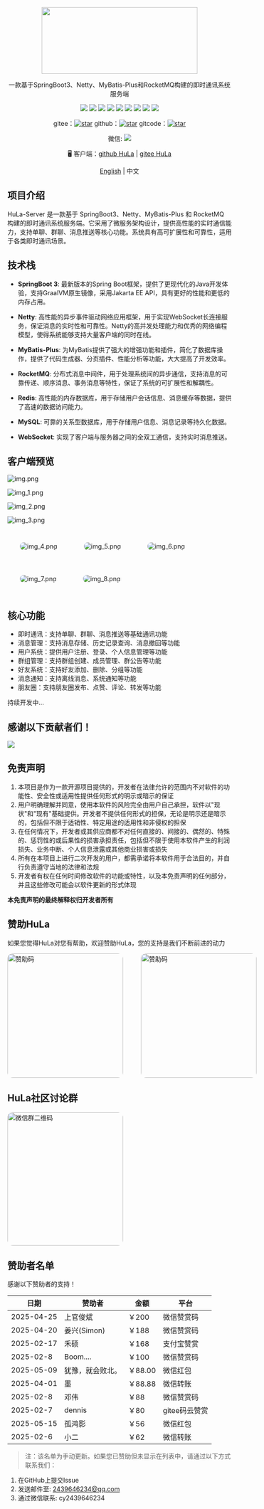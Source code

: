 <p align="center">
  <img width="350px" height="150px" src="preview/hula.png" />
</p>

<p align="center">一款基于SpringBoot3、Netty、MyBatis-Plus和RocketMQ构建的即时通讯系统服务端</p>

<div align="center">
  <img src="https://img.shields.io/badge/spring-boot3-brightgreen?logo=springboot
">
  <img src="https://img.shields.io/badge/Netty-343434?logo=netty&logoColor=white">
  <img src="https://img.shields.io/badge/MyBatis--Plus-00A1E9?logo=mybatis&logoColor=white">
  <img src="https://img.shields.io/badge/RocketMQ-D77310?logo=apacherocketmq&logoColor=white">
  <img src="https://img.shields.io/badge/Redis-DC382D?logo=redis&logoColor=white">
  <img src="https://img.shields.io/badge/MySQL-4479A1?logo=mysql&logoColor=white">
  <img src="https://img.shields.io/badge/WebSocket-010101?logo=websocket&logoColor=white">
  <img src="https://img.shields.io/badge/Java21-FF0000?logo=openjdk&logoColor=white">
  <img src="https://img.shields.io/badge/Maven-C71A36?logo=apachemaven&logoColor=white">
</div>

<p align="center">
  gitee：<a href="https://gitee.com/HulaSpark/HuLa-Server/stargazers"><img src="https://gitee.com/HulaSpark/HuLa-Server/badge/star.svg?theme=gvp" alt="star"></a>
  github：<a href="https://github.com/HulaSpark/HuLa-Server/stargazers"><img src="https://img.shields.io/github/stars/HulaSpark/HuLa-Server" alt="star"></a>
  gitcode：<a href="https://gitcode.com/HuLaSpark/HuLa-Server"><img src="https://gitcode.com/HuLaSpark/HuLa-Server/star/badge.svg" alt="star"></a>
</p>
<p align="center">
  微信: <img src="https://img.shields.io/badge/cy2439646234-07C160?logo=wechat&logoColor=fff">
</p>

<p align="center">
  🖥️ 客户端：<a href="https://github.com/HulaSpark/HuLa">github HuLa</a> | <a href="https://gitee.com/HulaSpark/HuLa">gitee HuLa</a>
</p>

<p align="center"><a href="README.en.md">English</a> | 中文</p>

## 项目介绍

HuLa-Server 是一款基于 SpringBoot3、Netty、MyBatis-Plus 和 RocketMQ 构建的即时通讯系统服务端。它采用了微服务架构设计，提供高性能的实时通信能力，支持单聊、群聊、消息推送等核心功能。系统具有高可扩展性和可靠性，适用于各类即时通讯场景。

## 技术栈

- **SpringBoot 3**: 最新版本的Spring Boot框架，提供了更现代化的Java开发体验，支持GraalVM原生镜像，采用Jakarta EE API，具有更好的性能和更低的内存占用。

- **Netty**: 高性能的异步事件驱动网络应用框架，用于实现WebSocket长连接服务，保证消息的实时性和可靠性。Netty的高并发处理能力和优秀的网络编程模型，使得系统能够支持大量客户端的同时在线。

- **MyBatis-Plus**: 为MyBatis提供了强大的增强功能和插件，简化了数据库操作，提供了代码生成器、分页插件、性能分析等功能，大大提高了开发效率。

- **RocketMQ**: 分布式消息中间件，用于处理系统间的异步通信，支持消息的可靠传递、顺序消息、事务消息等特性，保证了系统的可扩展性和解耦性。

- **Redis**: 高性能的内存数据库，用于存储用户会话信息、消息缓存等数据，提供了高速的数据访问能力。

- **MySQL**: 可靠的关系型数据库，用于存储用户信息、消息记录等持久化数据。

- **WebSocket**: 实现了客户端与服务器之间的全双工通信，支持实时消息推送。

## 客户端预览

![img.png](preview/img.png)

![img_1.png](preview/img_1.png)

![img_2.png](preview/img_2.png)

![img_3.png](preview/img_3.png)

<div style="padding: 28px; display: inline-block;">
  <img src="preview/img_4.png" alt="img_4.png" style="border-radius: 8px; display: block;"  />
</div>

<div style="padding: 28px; display: inline-block;">
  <img src="preview/img_5.png" alt="img_5.png" style="border-radius: 8px; display: block;"  />
</div>

<div style="padding: 28px; display: inline-block;">
  <img src="preview/img_6.png" alt="img_6.png" style="border-radius: 8px; display: block;"  />
</div>

<div style="padding: 28px; display: inline-block;">
  <img src="preview/img_7.png" alt="img_7.png" style="border-radius: 8px; display: block;"  />
</div>

<div style="padding: 28px; display: inline-block;">
  <img src="preview/img_8.png" alt="img_8.png" style="border-radius: 8px; display: block;"  />
</div>

## 核心功能

- 即时通讯：支持单聊、群聊、消息推送等基础通讯功能
- 消息管理：支持消息存储、历史记录查询、消息撤回等功能
- 用户系统：提供用户注册、登录、个人信息管理等功能
- 群组管理：支持群组创建、成员管理、群公告等功能
- 好友系统：支持好友添加、删除、分组等功能
- 消息通知：支持离线消息、系统通知等功能
- 朋友圈：支持朋友圈发布、点赞、评论、转发等功能

持续开发中...

## 感谢以下贡献者们！

<a href="https://github.com/HuLaSpark/HuLa-Server/graphs/contributors">
  <img src="https://opencollective.com/HuLaSpark/contributors.svg?width=890" />
</a>

## 免责声明

1. 本项目是作为一款开源项目提供的，开发者在法律允许的范围内不对软件的功能性、安全性或适用性提供任何形式的明示或暗示的保证
2. 用户明确理解并同意，使用本软件的风险完全由用户自己承担，软件以"现状"和"现有"基础提供。开发者不提供任何形式的担保，无论是明示还是暗示的，包括但不限于适销性、特定用途的适用性和非侵权的担保
3. 在任何情况下，开发者或其供应商都不对任何直接的、间接的、偶然的、特殊的、惩罚性的或后果性的损害承担责任，包括但不限于使用本软件产生的利润损失、业务中断、个人信息泄露或其他商业损害或损失
4. 所有在本项目上进行二次开发的用户，都需承诺将本软件用于合法目的，并自行负责遵守当地的法律和法规
5. 开发者有权在任何时间修改软件的功能或特性，以及本免责声明的任何部分，并且这些修改可能会以软件更新的形式体现

**本免责声明的最终解释权归开发者所有**

## 赞助HuLa
如果您觉得HuLa对您有帮助，欢迎赞助HuLa，您的支持是我们不断前进的动力

<div style="display: flex;">
<img src="preview/zs.jpg" width="260" height="280" alt="赞助码" style="border-radius: 12px;" />

<img src="preview/zfb.png" width="260" height="280" alt="赞助码" style="border-radius: 12px; margin-left: 40px" />
</div>


## HuLa社区讨论群
<img src="preview/wx.png" width="260" height="300" alt="微信群二维码" style="border-radius: 12px;" />

## 赞助者名单
感谢以下赞助者的支持！

| 日期         | 赞助者     | 金额     | 平台 |
|------------|---------|--------|------|
| 2025-04-25 | 上官俊斌 | ￥200 | 微信赞赏码 |
| 2025-04-20 | 姜兴(Simon) | ￥188 | 微信赞赏码 |
| 2025-02-17 | 禾硕 | ￥168 | 支付宝赞赏 |
| 2025-02-8 | Boom.... | ￥100 | 微信赞赏码 |
| 2025-05-09 | 犹豫，就会败北。| ￥88.00 | 微信红包 |
| 2025-04-01 | 墨       | ￥88.88 | 微信转账 |
| 2025-02-8 | 邓伟 | ￥88 | 微信赞赏码 |
| 2025-02-7 | dennis | ￥80 | gitee码云赞赏 |
| 2025-05-15 | 孤鸿影 | ￥56 | 微信红包 |
| 2025-02-6 | 小二 | ￥62 | 微信转账 |

> 注：该名单为手动更新。如果您已赞助但未显示在列表中，请通过以下方式联系我们：
 1. 在GitHub上提交Issue
 2. 发送邮件至: 2439646234@qq.com
 3. 通过微信联系: cy2439646234
